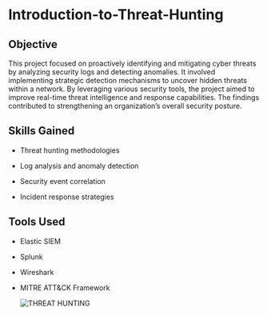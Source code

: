 # Introduction-to-Threat-Hunting

## Objective

This project focused on proactively identifying and mitigating cyber threats by analyzing security logs and detecting anomalies. It involved implementing strategic detection mechanisms to uncover hidden threats within a network. By leveraging various security tools, the project aimed to improve real-time threat intelligence and response capabilities. The findings contributed to strengthening an organization’s overall security posture.

## Skills Gained

- Threat hunting methodologies

- Log analysis and anomaly detection

- Security event correlation

- Incident response strategies

## Tools Used

- Elastic SIEM

- Splunk

- Wireshark

- MITRE ATT&CK Framework




  ![THREAT HUNTING](https://github.com/user-attachments/assets/128c202d-cab9-41c2-9bbf-faf8df55c873)


  
